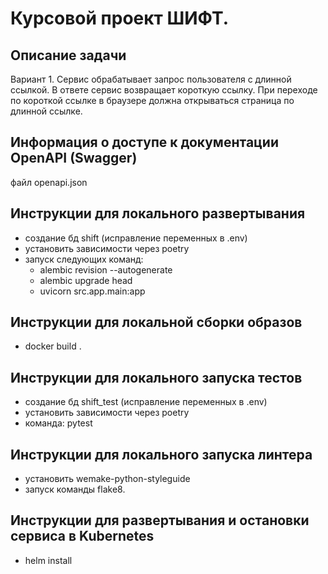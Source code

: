 # Курсовой проект ШИФТ.

## Описание задачи
Вариант 1. 
Сервис обрабатывает запрос пользователя с длинной ссылкой.
В ответе сервис возвращает короткую ссылку.
При переходе по короткой ссылке в браузере должна открываться страница по длинной ссылке.

## Информация о доступе к документации OpenAPI (Swagger)
файл openapi.json

## Инструкции для локального развертывания
  - создание бд shift (исправление переменных в .env)
  - установить зависимости через poetry
  - запуск следующих команд:
    - alembic revision --autogenerate
    - alembic upgrade head
    - uvicorn src.app.main:app

## Инструкции для локальной сборки образов
  - docker build .

## Инструкции для локального запуска тестов
  - создание бд shift_test (исправление переменных в .env)
  - установить зависимости через poetry
  - команда: pytest

## Инструкции для локального запуска линтера
  - установить wemake-python-styleguide
  - запуск команды flake8.

## Инструкции для развертывания и остановки сервиса в Kubernetes
  - helm install